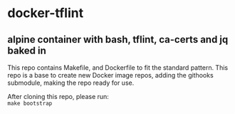 # docker-tflint

## alpine container with bash, tflint, ca-certs and jq baked in

This repo contains Makefile, and Dockerfile to fit the standard pattern.
This repo is a base to create new Docker image repos, adding the githooks submodule, making the repo ready for use.

After cloning this repo, please run:  
`make bootstrap`